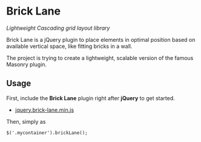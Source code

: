 # Brick Lane

_Lightweight Cascading grid layout library_

Brick Lane is a jQuery plugin to place elements in optimal position based on available vertical space, like fitting bricks in a wall.

The project is trying to create a lightweight, scalable version of the famous Masonry plugin.

## Usage

First, include the **Brick Lane** plugin right after **jQuery** to get started.

+ [jquery.brick-lane.min.js](https://github.com/squallstar/brick-lane/blob/master/src/jquery.brick-lane.min.js)

Then, simply as

    $('.mycontainer').brickLane();